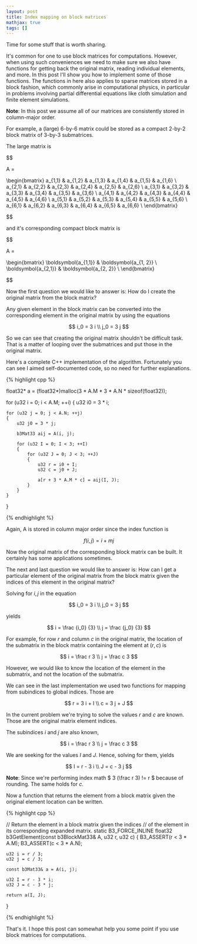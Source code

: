 ```yaml
---
layout: post
title: Index mapping on block matrices
mathjax: true
tags: []
---
```


Time for some stuff that is worth sharing.

It's common for one to use block matrices for computations. However, when using such conveniences we need to make sure we also have 
functions for getting back the original matrix, reading individual elements, and more. In this post I'll show you how to implement some 
of those functions. The functions in here also applies to sparse matrices stored in a block fashion, which commonly arise in computational physics, in particular 
in problems involving partial differential equations like cloth simulation and finite element simulations.

**Note**: In this post we assume all of our matrices are consistently stored in column-major order.

For example, a (large) 6-by-6 matrix could be stored as a compact 2-by-2 block matrix of 3-by-3 submatrices.

The large matrix is 

$$ 

A = 

\begin{bmatrix}
	 a_{1,1} & a_{1,2} & a_{1,3} & a_{1,4} & a_{1,5} & a_{1,6} \\
     a_{2,1} & a_{2,2} & a_{2,3} & a_{2,4} & a_{2,5} & a_{2,6} \\
     a_{3,1} & a_{3,2} & a_{3,3} & a_{3,4} & a_{3,5} & a_{3,6} \\
     a_{4,1} & a_{4,2} & a_{4,3} & a_{4,4} & a_{4,5} & a_{4,6} \\
     a_{5,1} & a_{5,2} & a_{5,3} & a_{5,4} & a_{5,5} & a_{5,6} \\
     a_{6,1} & a_{6,2} & a_{6,3} & a_{6,4} & a_{6,5} & a_{6,6} \\
\end{bmatrix}

$$

and it's corresponding compact block matrix is

$$

A = 

\begin{bmatrix}
	\boldsymbol{a_{1,1}} & \boldsymbol{a_{1, 2}} \\
	\boldsymbol{a_{2,1}} & \boldsymbol{a_{2, 2}} \\
\end{bmatrix}
	
$$

Now the first question we would like to answer is: How do I create the original matrix from the block matrix?

Any given element in the block matrix can be converted into the corresponding element in the original matrix by using the equations

$$ 
i_0 = 3 i \\
j_0 = 3 j
$$

So we can see that creating the original matrix shouldn't be difficult task. That is a matter of looping over the submatrices and put those in the original matrix. 

Here's a complete C++ implementation of the algorithm. Fortunately you can see I aimed self-documented code, so no need for further explanations.

{% highlight cpp %}

float32* a = (float32*)malloc(3 * A.M * 3 * A.N * sizeof(float32));

for (u32 i = 0; i < A.M; ++i)
{
	u32 i0 = 3 * i;
	
	for (u32 j = 0; j < A.N; ++j)
	{
		u32 j0 = 3 * j;
		
		b3Mat33 aij = A(i, j);

		for (u32 I = 0; I < 3; ++I)
		{
			for (u32 J = 0; J < 3; ++J)
			{
				u32 r = i0 + I;
				u32 c = j0 + J;

				a[r + 3 * A.M * c] = aij(I, J);
			}
		}
	}
}

{% endhighlight %}

Again, A is stored in column major order since the index function is 

$$ f(i, j) = i + mj $$

Now the original matrix of the corresponding block matrix can be built. It certainly has some applications sometimes.

The next and last question we would like to answer is: How can I get a particular element of the original matrix from the block matrix given 
the indices of this element in the original matrix?

Solving for $i, j$ in the equation

$$
i_0 = 3 i \\
j_0 = 3 j
$$

yields 

$$
i = \frac {i_0} {3} \\
j = \frac {j_0} {3} 
$$

For example, for row $r$ and column $c$ in the original matrix, the location of the submatrix in the block matrix containing the element at $(r, c)$ is

$$
i = \frac r 3 \\
j = \frac c 3
$$

However, we would like to know the location of the element in the submatrix, and not the location of the submatrix.

We can see in the last implementation we used two functions for mapping from subindices to global indices. Those are

$$
r = 3 i + I \\
c = 3 j + J 
$$

In the current problem we're trying to solve the values $r$ and $c$ are known. Those are the original matrix element indices. 

The subindices $i$ and $j$ are also known,

$$
i = \frac r 3 \\
j = \frac c 3 
$$

We are seeking for the values $I$ and $J$. Hence, solving for them, yields 

$$
I = r - 3 i \\
J = c - 3 j 
$$

**Note**: Since we're performing index math $ 3 (\frac r 3) != r $ because of rounding. The same holds for $c$.

Now a function that returns the element from a block matrix given the original element location can be written.

{% highlight cpp %}

// Return the element in a block matrix given the indices 
// of the element in its corresponding expanded matrix.
static B3_FORCE_INLINE float32 b3GetElement(const b3BlockMat33& A, u32 r, u32 c)
{
	B3_ASSERT(r < 3 * A.M);
	B3_ASSERT(c < 3 * A.N);

	u32 i = r / 3;
	u32 j = c / 3;

	const b3Mat33& a = A(i, j);

	u32 I = r - 3 * i;
	u32 J = c - 3 * j;

	return a(I, J);
}

{% endhighlight %}

That's it. I hope this post can somewhat help you some point if you use block matrices for computations.